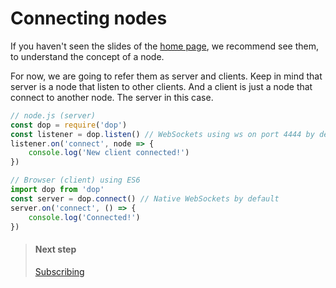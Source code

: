 # Connecting nodes

If you haven't seen the slides of the [home page](/), we recommend see them, to understand the concept of a node.

For now, we are going to refer them as server and clients. Keep in mind that server is a node that listen to other clients. And a client is just a node that connect to another node. The server in this case.


```js
// node.js (server)
const dop = require('dop')
const listener = dop.listen() // WebSockets using ws on port 4444 by default
listener.on('connect', node => {
    console.log('New client connected!')
})
```


```js
// Browser (client) using ES6
import dop from 'dop'
const server = dop.connect() // Native WebSockets by default
server.on('connect', () => {
    console.log('Connected!')
})
```


> #### Next step
> [Subscribing](/guide/javascript/subscribing)

